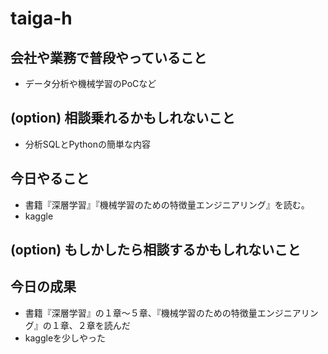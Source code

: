 # taiga-h

## 会社や業務で普段やっていること
 - データ分析や機械学習のPoCなど

## (option) 相談乗れるかもしれないこと
 - 分析SQLとPythonの簡単な内容

## 今日やること
 - 書籍『深層学習』『機械学習のための特徴量エンジニアリング』を読む。
 - kaggle

## (option) もしかしたら相談するかもしれないこと

## 今日の成果
 - 書籍『深層学習』の１章〜５章、『機械学習のための特徴量エンジニアリング』の１章、２章を読んだ
 - kaggleを少しやった
